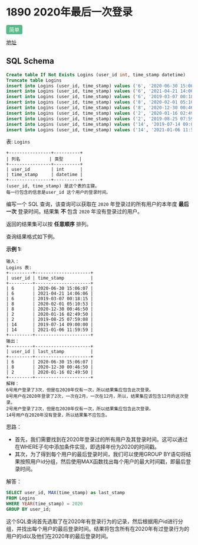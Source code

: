 # 1890 2020年最后一次登录

<span style="background-color: #57bb8a; color: #fff; padding: 4px 8px; border-radius: 4px;">简单</span>



[地址](https://leetcode.cn/problems/the-latest-login-in-2020/?envType=study-plan-v2&envId=sql-premium-50)

## SQL Schema

```sql
Create table If Not Exists Logins (user_id int, time_stamp datetime)
Truncate table Logins
insert into Logins (user_id, time_stamp) values ('6', '2020-06-30 15:06:07')
insert into Logins (user_id, time_stamp) values ('6', '2021-04-21 14:06:06')
insert into Logins (user_id, time_stamp) values ('6', '2019-03-07 00:18:15')
insert into Logins (user_id, time_stamp) values ('8', '2020-02-01 05:10:53')
insert into Logins (user_id, time_stamp) values ('8', '2020-12-30 00:46:50')
insert into Logins (user_id, time_stamp) values ('2', '2020-01-16 02:49:50')
insert into Logins (user_id, time_stamp) values ('2', '2019-08-25 07:59:08')
insert into Logins (user_id, time_stamp) values ('14', '2019-07-14 09:00:00')
insert into Logins (user_id, time_stamp) values ('14', '2021-01-06 11:59:59')
```

表: `Logins`

```
+----------------+----------+
| 列名           | 类型      |
+----------------+----------+
| user_id        | int      |
| time_stamp     | datetime |
+----------------+----------+
(user_id, time_stamp) 是这个表的主键。
每一行包含的信息是user_id 这个用户的登录时间。
```

编写一个 SQL 查询，该查询可以获取在 `2020` 年登录过的所有用户的本年度 **最后一次** 登录时间。结果集 **不** 包含 `2020` 年没有登录过的用户。

返回的结果集可以按 **任意顺序** 排列。

查询结果格式如下例。

 

**示例 1:**

```
输入：
Logins 表:
+---------+---------------------+
| user_id | time_stamp          |
+---------+---------------------+
| 6       | 2020-06-30 15:06:07 |
| 6       | 2021-04-21 14:06:06 |
| 6       | 2019-03-07 00:18:15 |
| 8       | 2020-02-01 05:10:53 |
| 8       | 2020-12-30 00:46:50 |
| 2       | 2020-01-16 02:49:50 |
| 2       | 2019-08-25 07:59:08 |
| 14      | 2019-07-14 09:00:00 |
| 14      | 2021-01-06 11:59:59 |
+---------+---------------------+
输出：
+---------+---------------------+
| user_id | last_stamp          |
+---------+---------------------+
| 6       | 2020-06-30 15:06:07 |
| 8       | 2020-12-30 00:46:50 |
| 2       | 2020-01-16 02:49:50 |
+---------+---------------------+
解释：
6号用户登录了3次，但是在2020年仅有一次，所以结果集应包含此次登录。
8号用户在2020年登录了2次，一次在2月，一次在12月，所以，结果集应该包含12月的这次登录。
2号用户登录了2次，但是在2020年仅有一次，所以结果集应包含此次登录。
14号用户在2020年没有登录，所以结果集不应包含。
```

思路：

- 首先，我们需要找到在2020年登录过的所有用户及其登录时间。这可以通过在WHERE子句中添加条件实现，即选择年份为2020的时间戳。
- 其次，为了得到每个用户的最后登录时间，我们可以使用GROUP BY语句将结果按照用户id分组，然后使用MAX函数找出每个用户的最大时间戳，即最后登录时间。

解答：

```sql
SELECT user_id, MAX(time_stamp) as last_stamp
FROM Logins
WHERE YEAR(time_stamp) = 2020
GROUP BY user_id;
```

这个SQL查询首先选取了在2020年有登录行为的记录，然后根据用户id进行分组，并找出每个用户的最后登录时间。结果将包含所有在2020年有过登录行为的用户的id以及他们在2020年的最后登录时间。

